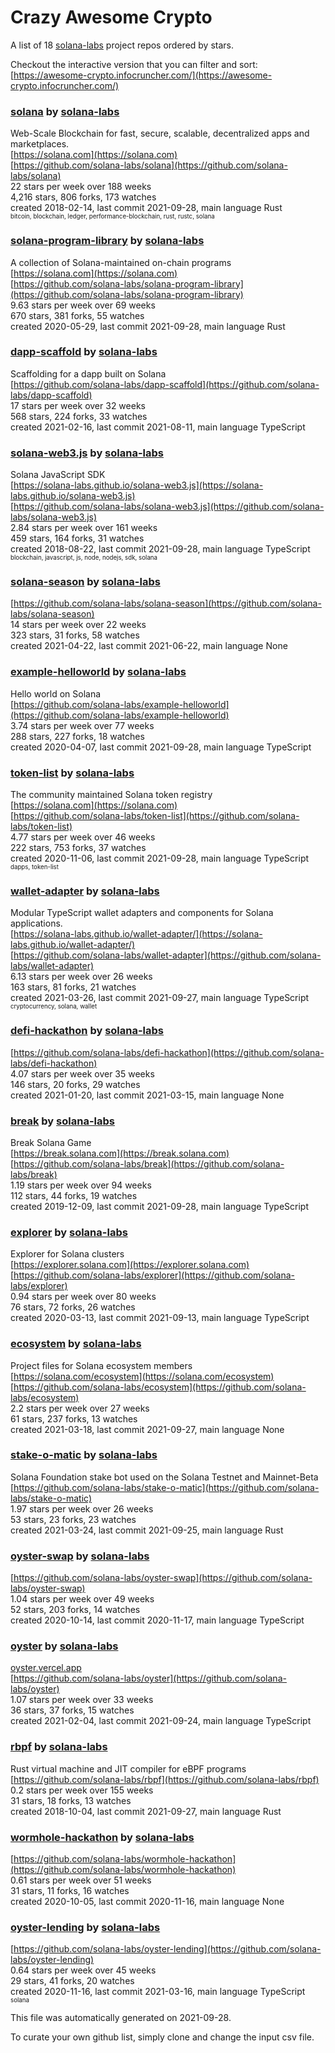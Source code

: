 # Crazy Awesome Crypto
A list of 18 [solana-labs](https://github.com/solana-labs) project repos ordered by stars.  

Checkout the interactive version that you can filter and sort: 
[https://awesome-crypto.infocruncher.com/](https://awesome-crypto.infocruncher.com/)  


### [solana](https://github.com/solana-labs/solana) by [solana-labs](https://github.com/solana-labs)  
Web-Scale Blockchain for fast, secure, scalable, decentralized apps and marketplaces.  
[https://solana.com](https://solana.com)  
[https://github.com/solana-labs/solana](https://github.com/solana-labs/solana)  
22 stars per week over 188 weeks  
4,216 stars, 806 forks, 173 watches  
created 2018-02-14, last commit 2021-09-28, main language Rust  
<sub><sup>bitcoin, blockchain, ledger, performance-blockchain, rust, rustc, solana</sup></sub>


### [solana-program-library](https://github.com/solana-labs/solana-program-library) by [solana-labs](https://github.com/solana-labs)  
A collection of Solana-maintained on-chain programs  
[https://solana.com](https://solana.com)  
[https://github.com/solana-labs/solana-program-library](https://github.com/solana-labs/solana-program-library)  
9.63 stars per week over 69 weeks  
670 stars, 381 forks, 55 watches  
created 2020-05-29, last commit 2021-09-28, main language Rust  


### [dapp-scaffold](https://github.com/solana-labs/dapp-scaffold) by [solana-labs](https://github.com/solana-labs)  
Scaffolding for a dapp built on Solana  
[https://github.com/solana-labs/dapp-scaffold](https://github.com/solana-labs/dapp-scaffold)  
17 stars per week over 32 weeks  
568 stars, 224 forks, 33 watches  
created 2021-02-16, last commit 2021-08-11, main language TypeScript  


### [solana-web3.js](https://github.com/solana-labs/solana-web3.js) by [solana-labs](https://github.com/solana-labs)  
Solana JavaScript SDK  
[https://solana-labs.github.io/solana-web3.js](https://solana-labs.github.io/solana-web3.js)  
[https://github.com/solana-labs/solana-web3.js](https://github.com/solana-labs/solana-web3.js)  
2.84 stars per week over 161 weeks  
459 stars, 164 forks, 31 watches  
created 2018-08-22, last commit 2021-09-28, main language TypeScript  
<sub><sup>blockchain, javascript, js, node, nodejs, sdk, solana</sup></sub>


### [solana-season](https://github.com/solana-labs/solana-season) by [solana-labs](https://github.com/solana-labs)  
  
[https://github.com/solana-labs/solana-season](https://github.com/solana-labs/solana-season)  
14 stars per week over 22 weeks  
323 stars, 31 forks, 58 watches  
created 2021-04-22, last commit 2021-06-22, main language None  


### [example-helloworld](https://github.com/solana-labs/example-helloworld) by [solana-labs](https://github.com/solana-labs)  
Hello world on Solana  
[https://github.com/solana-labs/example-helloworld](https://github.com/solana-labs/example-helloworld)  
3.74 stars per week over 77 weeks  
288 stars, 227 forks, 18 watches  
created 2020-04-07, last commit 2021-09-28, main language TypeScript  


### [token-list](https://github.com/solana-labs/token-list) by [solana-labs](https://github.com/solana-labs)  
The community maintained Solana token registry  
[https://solana.com](https://solana.com)  
[https://github.com/solana-labs/token-list](https://github.com/solana-labs/token-list)  
4.77 stars per week over 46 weeks  
222 stars, 753 forks, 37 watches  
created 2020-11-06, last commit 2021-09-28, main language TypeScript  
<sub><sup>dapps, token-list</sup></sub>


### [wallet-adapter](https://github.com/solana-labs/wallet-adapter) by [solana-labs](https://github.com/solana-labs)  
Modular TypeScript wallet adapters and components for Solana applications.  
[https://solana-labs.github.io/wallet-adapter/](https://solana-labs.github.io/wallet-adapter/)  
[https://github.com/solana-labs/wallet-adapter](https://github.com/solana-labs/wallet-adapter)  
6.13 stars per week over 26 weeks  
163 stars, 81 forks, 21 watches  
created 2021-03-26, last commit 2021-09-27, main language TypeScript  
<sub><sup>cryptocurrency, solana, wallet</sup></sub>


### [defi-hackathon](https://github.com/solana-labs/defi-hackathon) by [solana-labs](https://github.com/solana-labs)  
  
[https://github.com/solana-labs/defi-hackathon](https://github.com/solana-labs/defi-hackathon)  
4.07 stars per week over 35 weeks  
146 stars, 20 forks, 29 watches  
created 2021-01-20, last commit 2021-03-15, main language None  


### [break](https://github.com/solana-labs/break) by [solana-labs](https://github.com/solana-labs)  
Break Solana Game  
[https://break.solana.com](https://break.solana.com)  
[https://github.com/solana-labs/break](https://github.com/solana-labs/break)  
1.19 stars per week over 94 weeks  
112 stars, 44 forks, 19 watches  
created 2019-12-09, last commit 2021-09-28, main language TypeScript  


### [explorer](https://github.com/solana-labs/explorer) by [solana-labs](https://github.com/solana-labs)  
Explorer for Solana clusters  
[https://explorer.solana.com](https://explorer.solana.com)  
[https://github.com/solana-labs/explorer](https://github.com/solana-labs/explorer)  
0.94 stars per week over 80 weeks  
76 stars, 72 forks, 26 watches  
created 2020-03-13, last commit 2021-09-13, main language TypeScript  


### [ecosystem](https://github.com/solana-labs/ecosystem) by [solana-labs](https://github.com/solana-labs)  
Project files for Solana ecosystem members  
[https://solana.com/ecosystem](https://solana.com/ecosystem)  
[https://github.com/solana-labs/ecosystem](https://github.com/solana-labs/ecosystem)  
2.2 stars per week over 27 weeks  
61 stars, 237 forks, 13 watches  
created 2021-03-18, last commit 2021-09-27, main language None  


### [stake-o-matic](https://github.com/solana-labs/stake-o-matic) by [solana-labs](https://github.com/solana-labs)  
Solana Foundation stake bot used on the Solana Testnet and Mainnet-Beta  
[https://github.com/solana-labs/stake-o-matic](https://github.com/solana-labs/stake-o-matic)  
1.97 stars per week over 26 weeks  
53 stars, 23 forks, 23 watches  
created 2021-03-24, last commit 2021-09-25, main language Rust  


### [oyster-swap](https://github.com/solana-labs/oyster-swap) by [solana-labs](https://github.com/solana-labs)  
  
[https://github.com/solana-labs/oyster-swap](https://github.com/solana-labs/oyster-swap)  
1.04 stars per week over 49 weeks  
52 stars, 203 forks, 14 watches  
created 2020-10-14, last commit 2020-11-17, main language TypeScript  


### [oyster](https://github.com/solana-labs/oyster) by [solana-labs](https://github.com/solana-labs)  
  
[oyster.vercel.app](oyster.vercel.app)  
[https://github.com/solana-labs/oyster](https://github.com/solana-labs/oyster)  
1.07 stars per week over 33 weeks  
36 stars, 37 forks, 15 watches  
created 2021-02-04, last commit 2021-09-24, main language TypeScript  


### [rbpf](https://github.com/solana-labs/rbpf) by [solana-labs](https://github.com/solana-labs)  
Rust virtual machine and JIT compiler for eBPF programs  
[https://github.com/solana-labs/rbpf](https://github.com/solana-labs/rbpf)  
0.2 stars per week over 155 weeks  
31 stars, 18 forks, 13 watches  
created 2018-10-04, last commit 2021-09-27, main language Rust  


### [wormhole-hackathon](https://github.com/solana-labs/wormhole-hackathon) by [solana-labs](https://github.com/solana-labs)  
  
[https://github.com/solana-labs/wormhole-hackathon](https://github.com/solana-labs/wormhole-hackathon)  
0.61 stars per week over 51 weeks  
31 stars, 11 forks, 16 watches  
created 2020-10-05, last commit 2020-11-16, main language None  


### [oyster-lending](https://github.com/solana-labs/oyster-lending) by [solana-labs](https://github.com/solana-labs)  
  
[https://github.com/solana-labs/oyster-lending](https://github.com/solana-labs/oyster-lending)  
0.64 stars per week over 45 weeks  
29 stars, 41 forks, 20 watches  
created 2020-11-16, last commit 2021-03-16, main language TypeScript  
<sub><sup>solana</sup></sub>


This file was automatically generated on 2021-09-28.  

To curate your own github list, simply clone and change the input csv file.  